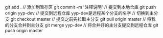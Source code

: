 git add .  // 添加到暂存区
git commit -m '注释说明'   // 提交到本地仓库
git push origin yyp-dev  // 提交到远程仓库  yyp-dev是远程某个分支的名字
// 切换到主分支
git checkout master
// 提交之前先拉取主分支
git pull origin master
// 将我的分支合并到主分支
git merge yyp-dev
// 将合并好的主分支提交到远程仓库
git push origin master
